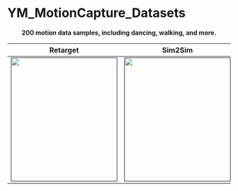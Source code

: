 # YM_MotionCapture_Datasets

<p align="center">
  <strong>200 motion data samples, including dancing, walking, and more.</strong> 
</p>


<div align="center">

| <div align="center"> Retarget </div> | <div align="center">  Sim2Sim </div> |  <div align="center"> Physical </div> |
|--- | --- | --- |
| [<img src="gif/retarget.gif" width="240px" height="280">]() | [<img src="gif/sim.gif" width="240px" height="280">]() | [<img src="gif/real.gif" width="240px" style="width: 100%; height: auto;">]() |

</div>
